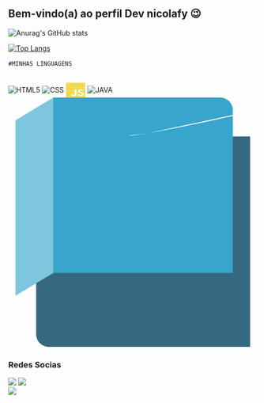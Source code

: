 ## Bem-vindo(a) ao perfil Dev nicolafy 😉
![Anurag's GitHub stats](https://github-readme-stats.vercel.app/api?username=nicolafy&show_icons=true&theme=transparent)

[![Top Langs](https://github-readme-stats.vercel.app/api/top-langs/?username=anuraghazra&layout=donut)](https://github.com/anuraghazra/github-readme-stats)

    #MINHAS LINGUAGENS
<div style="display: inline_block"><br>
  <img align="center" alt="HTML5"src= "https://img.shields.io/badge/HTML5-E34F26?style=for-the-badge&logo=html5&logoColor=white"/>
  <img align="center" alt="CSS"src="https://img.shields.io/badge/CSS3-1572B6?style=for-the-badge&logo=css3&logoColor=white"/>
   <img align="center" alt="Js" height="30" width="40" src="https://raw.githubusercontent.com/devicons/devicon/master/icons/javascript/javascript-plain.svg">
   <img align="center" alt="JAVA" src="https://img.shields.io/badge/Java-ED8B00?style=for-the-badge&logo=openjdk&logoColor=white"/>
</div>

<svg viewBox="0 0 128 128">
<path fill="#36697f" d="M23.188.019 114.438 20h9.874v108h-103.5a6.5 6.5 0 0 1-6.5-6.5V94.287L22.996.3Z"></path><path fill="#37a5cc" d="M23.188 0h85.75a6.5 6.5 0 0 1 6.5 6.5V90h-92.25z"></path><path fill="#7dc6dd" d="M23.188 90V0l-19.5 11.75v90z"></path><path fill="#fff" d="M68.53 19c-11.828 0-18.455 6,84-18,81 14,464h11,684c.285-3,135 2,21-5,771 6,413-5,771 3,634 0 5,842 1,639 5,842 4,916v1,71c0 4,133-3,633 5,273-7,196 5,273h-3,848v8,336h3,848c3,563 0 8,978,927 8,978 6,342v1,496c0 4,488-2,85 6,555-7,197 6,555-4,987 0-7,054-2,85-7,41-5,843H49,15c.784 7,34 5,772 14,678 19,737 14,678 10,901 0 18,952-5,914 18,952-13,965v-3,349c0-6,484-5,91 3-9.833-10.83-10.688 4.917-1.14 8.907-4.773 8.907-8.977v-2.708C85.915 24,13 78,647 19 68,53 19zM41,3 98.865v18.9h4.05v-12.69l3.347 12.69h4.455v-.026l3.16-12.177v12.204h4.481v-18.9h-5.778l.027.053-3.996 7,318 0-5,4 18,9h4,698l1,053-4,13h5,67l1,16 4,13h4,807l-5,697-18,9Zm13,94 0 5,345 8,91-5,967 9,99h5,184l3,7-7,127 3,644 7.128h5.32l-5.968-10.395 5.373-8.505h-4.995l-3.267 6.02H90.9l-3.186-6.02zm-10.808 3.106 1.97 8.154h-3.887Z"></path>
            </svg>
          
          
          
 
<br>
 
### Redes Socias
 
<div>
 <a href="https://discord.com/channels/821364094878613524/1262394989196083281" target="_blank"><img src="https://img.shields.io/badge/Discord-7289DA?style=for-the-badge&logo=discord&logoColor=white" target="_blank"></a>
  <a href="https://www.linkedin.com/in/ricardohdias" target="_blank"><img src="https://img.shields.io/badge/-LinkedIn-%230077B5?style=for-the-badge&logo=linkedin&logoColor=white" target="_blank"></a>
</div>
  <a href = "https://mail.google.com/mail/u/0/#inbox"><img src="https://img.shields.io/badge/-Gmail-%23333?style=for-the-badge&logo=gmail&logoColor=white" target="_blank"></a>
